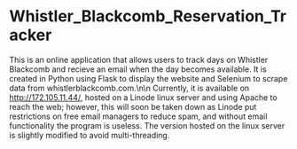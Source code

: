 # Whistler_Blackcomb_Reservation_Tracker
This is an online application that allows users to track days on Whistler Blackcomb and recieve an email when the day becomes available. 
It is created in Python using Flask to display the website and Selenium to scrape data from whistlerblackcomb.com.\n\n
Currently, it is available on http://172.105.11.44/, hosted on a Linode linux server and using Apache to reach the web; however, this will soon be taken down as Linode put restrictions on free email managers to reduce spam, and without email functionality the program is useless. The version hosted on the linux server is slightly modified to avoid multi-threading.
